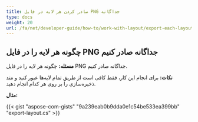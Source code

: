 ```yaml
---
title: صادر کردن هر لایه در فایل PNG جداگانه
type: docs
weight: 20
url: /fa/net/developer-guide/how-to/work-with-layout/export-each-layout-in-separate-png-file/
---
```



## **چگونه هر لایه را در فایل PNG جداگانه صادر کنیم**

**مسئله:** چگونه هر لایه را در فایل PNG جداگانه صادر کنیم.

**نکات:** برای انجام این کار، فقط کافی است از طریق تمام لایه‌ها عبور کنید و متد ذخیره‌سازی را بر روی هر کدام انجام دهید.

**مثال:**

{{< gist "aspose-com-gists" "9a239eab0b9dda0e1c54be533ea399bb" "export-layout.cs" >}}
